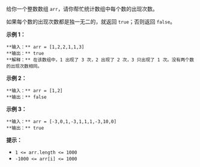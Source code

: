 给你一个整数数组 `arr`，请你帮忙统计数组中每个数的出现次数。

如果每个数的出现次数都是独一无二的，就返回 `true`；否则返回 `false`。



**示例 1：**

    
    
    **输入：** arr = [1,2,2,1,1,3]
    **输出：** true
    **解释：** 在该数组中，1 出现了 3 次，2 出现了 2 次，3 只出现了 1 次。没有两个数的出现次数相同。

**示例 2：**

    
    
    **输入：** arr = [1,2]
    **输出：** false
    

**示例 3：**

    
    
    **输入：** arr = [-3,0,1,-3,1,1,1,-3,10,0]
    **输出：** true
    



**提示：**

  * `1 <= arr.length <= 1000`
  * `-1000 <= arr[i] <= 1000`

